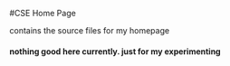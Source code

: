 #CSE Home Page

contains the source files for my homepage

#### nothing good here currently. just for my experimenting